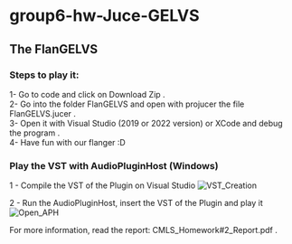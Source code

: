 # group6-hw-Juce-GELVS
## The FlanGELVS  
### Steps to play it:  
1- Go to code and click on Download Zip .  
2- Go into the folder FlanGELVS and open with projucer the file FlanGELVS.jucer .  
3- Open it with Visual Studio (2019 or 2022 version) or XCode and debug the program .  
4- Have fun with our flanger :D  

### Play the VST with AudioPluginHost (Windows)
1 - Compile the VST of the Plugin on Visual Studio
![VST_Creation](https://user-images.githubusercontent.com/48025739/167652675-54252358-f5fb-481c-82d1-2e0ec95dc9f6.png)  

2 - Run the AudioPluginHost, insert the VST of the Plugin and play it  
![Open_APH](https://user-images.githubusercontent.com/48025739/167653307-ee4cbb4a-2086-4f81-ad2f-336bfa5ecf0e.png)

For more information, read the report: CMLS_Homework#2_Report.pdf .

